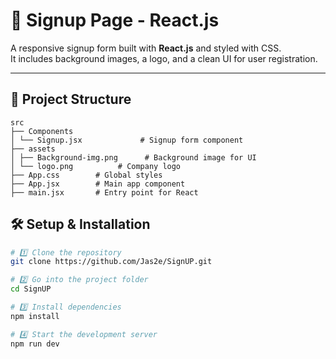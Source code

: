 # 📄 Signup Page - React.js

A responsive signup form built with **React.js** and styled with CSS.  
It includes background images, a logo, and a clean UI for user registration.

---

## 📂 Project Structure
```
src
├── Components
│ └── Signup.jsx             # Signup form component
├── assets
│ ├── Background-img.png      # Background image for UI
│ └── logo.png          # Company logo
├── App.css        # Global styles
├── App.jsx        # Main app component
├── main.jsx       # Entry point for React
```

## 🛠 Setup & Installation

```bash
# 1️⃣ Clone the repository
git clone https://github.com/Jas2e/SignUP.git

# 2️⃣ Go into the project folder
cd SignUP

# 3️⃣ Install dependencies
npm install

# 4️⃣ Start the development server
npm run dev
